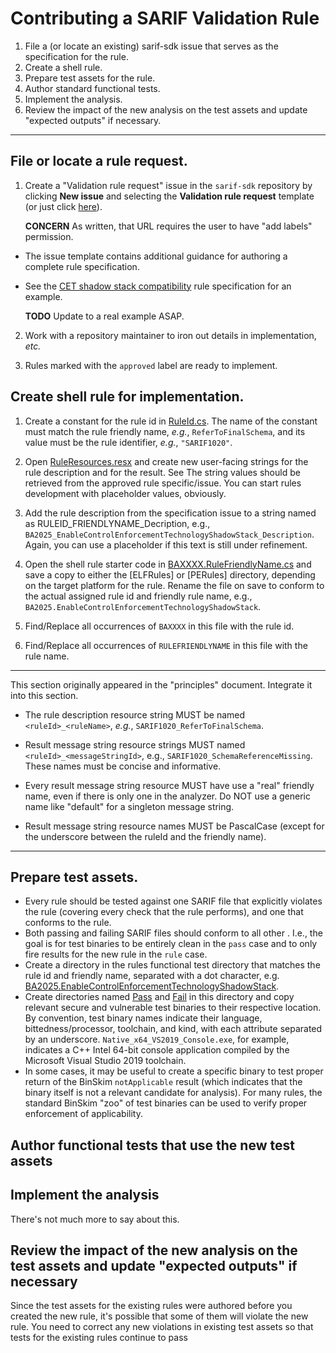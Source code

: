 # Contributing a SARIF Validation Rule

1. File a (or locate an existing) sarif-sdk issue that serves as the specification for the rule.
2. Create a shell rule.
3. Prepare test assets for the rule.
4. Author standard functional tests.
5. Implement the analysis. 
6. Review the impact of the new analysis on the test assets and update "expected outputs" if necessary.
----
## File or locate a rule request.

1. Create a "Validation rule request" issue in the `sarif-sdk` repository by clicking **New issue** and selecting the **Validation rule request** template (or just click [here](https://github.com/microsoft/sarif-sdk/issues/new?assignees=&labels=rule-request&template=validation-rule-request.md&title=%5BRULE+REQUEST%5D+Concise+description+of+new+analysis)).

    **CONCERN** As written, that URL requires the user to have "add labels" permission.

- The issue template contains additional guidance for authoring a complete rule specification.

- See the [CET shadow stack compatibility](https://github.com/microsoft/sarif-sdk/issues/277) rule specification for an example.

    **TODO** Update to a real example ASAP.

2. Work with a repository maintainer to iron out details in implementation, _etc._

3. Rules marked with the `approved` label are ready to implement.

## Create shell rule for implementation.

1. Create a constant for the rule id in [RuleId.cs](https://github.com/microsoft/sarif-sdk/blob/master/src/Sarif.Multitool/Rules/RuleId.cs). The name of the constant must match the rule friendly name, _e.g._, `ReferToFinalSchema`, and its value must be the rule identifier, _e.g._, `"SARIF1020"`.

2. Open [RuleResources.resx](https://github.com/microsoft/sarif-sdk/blob/master/src/Sarif.Multitool/Rules/RuleResources.resx) and create new user-facing strings for the rule description and for the result. See  The string values should be retrieved from the approved rule specific/issue. You can start rules development with placeholder values, obviously.

3. Add the rule description from the specification issue to a string named as RULEID_FRIENDLYNAME_Decription, e.g., `BA2025_EnableControlEnforcementTechnologyShadowStack_Description`. Again, you can use a placeholder if this text is still under refinement.

4. Open the shell rule starter code in [BAXXXX.RuleFriendlyName.cs]() and save a copy to either the [ELFRules] or [PERules] directory, depending on the target platform for the rule. Rename the file on save to conform to the actual assigned rule id and friendly rule name, e.g., `BA2025.EnableControlEnforcementTechnologyShadowStack`.

5. Find/Replace all occurrences of `BAXXXX` in this file with the rule id.

6. Find/Replace all occurrences of `RULEFRIENDLYNAME` in this file with the rule name. 



----
This section originally appeared in the "principles" document. Integrate it into this section.

- The rule description resource string MUST be named `<ruleId>_<ruleName>`, _e.g._, `SARIF1020_ReferToFinalSchema`.

- Result message string resource strings MUST named `<ruleId>_<messageStringId>`, e.g., `SARIF1020_SchemaReferenceMissing`. These names must be concise and informative.

- Every result message string resource MUST have use a "real" friendly name, even if there is only one in the analyzer. Do NOT use a generic name like "default" for a singleton message string.

- Result message string resource names MUST be PascalCase (except for the underscore between the ruleId and the friendly name).
---
## Prepare test assets.

- Every rule should be tested against one SARIF file that explicitly violates the rule (covering every check that the rule performs), and one that conforms to the rule.
- Both passing and failing SARIF files should conform to all other . I.e., the goal is for test binaries to be entirely clean in the `pass` case and to only fire results for the new rule in the `rule` case.
- Create a directory in the rules functional test directory that matches the rule id and friendly name, separated with a dot character, e.g. [BA2025.EnableControlEnforcementTechnologyShadowStack](https://github.com/microsoft/binskim/tree/master/src/Test.FunctionalTests.BinSkim.Rules/FunctionalTestsData/BA2025.EnableControlEnforcementTechnologyShadowStack).
- Create directories named [Pass](https://github.com/microsoft/binskim/tree/master/src/Test.FunctionalTests.BinSkim.Rules/FunctionalTestsData/BA2025.EnableControlEnforcementTechnologyShadowStack/Pass) and [Fail](https://github.com/microsoft/binskim/tree/master/src/Test.FunctionalTests.BinSkim.Rules/FunctionalTestsData/BA2025.EnableControlEnforcementTechnologyShadowStack/Fail) in this directory and copy relevant secure and vulnerable test binaries to their respective location.
By convention, test binary names indicate their language, bittedness/processor, toolchain, and kind, with each attribute separated by an underscore. `Native_x64_VS2019_Console.exe`, for example, indicates a C++ Intel 64-bit console application compiled by the Microsoft Visual Studio 2019 toolchain.
- In some cases, it may be useful to create a specific binary to test proper return of the BinSkim `notApplicable` result (which indicates that the binary itself is not a relevant candidate for analysis). For many rules, the standard BinSkim "zoo" of test binaries can be used to verify proper enforcement of applicability. 

## Author functional tests that use the new test assets


## Implement the analysis

There's not much more to say about this.

## Review the impact of the new analysis on the test assets and update "expected outputs" if necessary

Since the test assets for the existing rules were authored before you created the new rule, it's possible that some of them will violate the new rule. You need to correct any new violations in existing test assets so that tests for the existing rules continue to pass